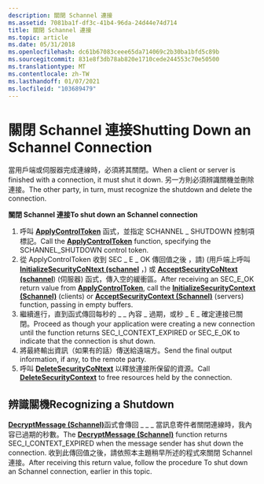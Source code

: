 ```yaml
---
description: 關閉 Schannel 連接
ms.assetid: 7081ba1f-df3c-41b4-96da-24d44e74d714
title: 關閉 Schannel 連接
ms.topic: article
ms.date: 05/31/2018
ms.openlocfilehash: dc61b67083ceee65da714069c2b30ba1bfd5c89b
ms.sourcegitcommit: 831e8f3db78ab820e1710cede244553c70e50500
ms.translationtype: MT
ms.contentlocale: zh-TW
ms.lasthandoff: 01/07/2021
ms.locfileid: "103689479"
---
```

# <a name="shutting-down-an-schannel-connection"></a><span data-ttu-id="adaf6-103">關閉 Schannel 連接</span><span class="sxs-lookup"><span data-stu-id="adaf6-103">Shutting Down an Schannel Connection</span></span>

<span data-ttu-id="adaf6-104">當用戶端或伺服器完成連線時，必須將其關閉。</span><span class="sxs-lookup"><span data-stu-id="adaf6-104">When a client or server is finished with a connection, it must shut it down.</span></span> <span data-ttu-id="adaf6-105">另一方則必須辨識關機並刪除連接。</span><span class="sxs-lookup"><span data-stu-id="adaf6-105">The other party, in turn, must recognize the shutdown and delete the connection.</span></span>

<span data-ttu-id="adaf6-106">**關閉 Schannel 連接**</span><span class="sxs-lookup"><span data-stu-id="adaf6-106">**To shut down an Schannel connection**</span></span>

1.  <span data-ttu-id="adaf6-107">呼叫 [**ApplyControlToken**](/windows/desktop/api/Sspi/nf-sspi-applycontroltoken) 函式，並指定 SCHANNEL \_ SHUTDOWN 控制項標記。</span><span class="sxs-lookup"><span data-stu-id="adaf6-107">Call the [**ApplyControlToken**](/windows/desktop/api/Sspi/nf-sspi-applycontroltoken) function, specifying the SCHANNEL\_SHUTDOWN control token.</span></span>
2.  <span data-ttu-id="adaf6-108">從 ApplyControlToken 收到 SEC \_ E \_ OK 傳回值之後 [](/windows/desktop/api/Sspi/nf-sspi-applycontroltoken)，請)  (用戶端上呼叫 [**InitializeSecurityCoNtext (schannel**](/windows/win32/api/rrascfg/nn-rrascfg-ieapproviderconfig) ，) 或 [**AcceptSecurityCoNtext (schannel**](/windows/win32/api/sspi/nf-sspi-acceptsecuritycontext))  (伺服器) 函式，傳入空的緩衝區。</span><span class="sxs-lookup"><span data-stu-id="adaf6-108">After receiving an SEC\_E\_OK return value from [**ApplyControlToken**](/windows/desktop/api/Sspi/nf-sspi-applycontroltoken), call the [**InitializeSecurityContext (Schannel)**](/windows/win32/api/rrascfg/nn-rrascfg-ieapproviderconfig) (clients) or [**AcceptSecurityContext (Schannel)**](/windows/win32/api/sspi/nf-sspi-acceptsecuritycontext) (servers) function, passing in empty buffers.</span></span>
3.  <span data-ttu-id="adaf6-109">繼續進行，直到函式傳回每秒的 \_ \_ 內容 \_ 過期，或秒 \_ E \_ 確定連接已關閉。</span><span class="sxs-lookup"><span data-stu-id="adaf6-109">Proceed as though your application were creating a new connection until the function returns SEC\_I\_CONTEXT\_EXPIRED or SEC\_E\_OK to indicate that the connection is shut down.</span></span>
4.  <span data-ttu-id="adaf6-110">將最終輸出資訊（如果有的話）傳送給遠端方。</span><span class="sxs-lookup"><span data-stu-id="adaf6-110">Send the final output information, if any, to the remote party.</span></span>
5.  <span data-ttu-id="adaf6-111">呼叫 [**DeleteSecurityCoNtext**](/windows/desktop/api/Sspi/nf-sspi-deletesecuritycontext) 以釋放連接所保留的資源。</span><span class="sxs-lookup"><span data-stu-id="adaf6-111">Call [**DeleteSecurityContext**](/windows/desktop/api/Sspi/nf-sspi-deletesecuritycontext) to free resources held by the connection.</span></span>

## <a name="recognizing-a-shutdown"></a><span data-ttu-id="adaf6-112">辨識關機</span><span class="sxs-lookup"><span data-stu-id="adaf6-112">Recognizing a Shutdown</span></span>

<span data-ttu-id="adaf6-113">[**DecryptMessage (Schannel)**](/windows/win32/api/sspi/nf-sspi-decryptmessage)函式會傳回 \_ \_ \_ 當訊息寄件者關閉連線時，我內容已過期的秒數。</span><span class="sxs-lookup"><span data-stu-id="adaf6-113">The [**DecryptMessage (Schannel)**](/windows/win32/api/sspi/nf-sspi-decryptmessage) function returns SEC\_I\_CONTEXT\_EXPIRED when the message sender has shut down the connection.</span></span> <span data-ttu-id="adaf6-114">收到此傳回值之後，請依照本主題稍早所述的程式來關閉 Schannel 連接。</span><span class="sxs-lookup"><span data-stu-id="adaf6-114">After receiving this return value, follow the procedure To shut down an Schannel connection, earlier in this topic.</span></span>

 

 
